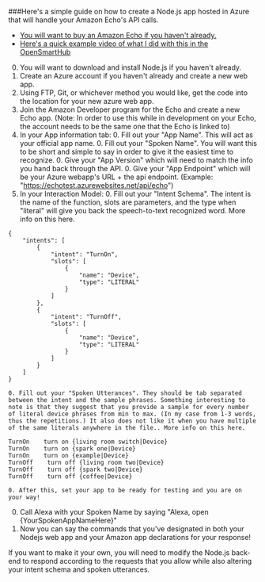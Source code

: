 ###Here's a simple guide on how to create a Node.js app hosted in Azure that will handle your Amazon Echo's API calls.

* [You will want to buy an Amazon Echo if you haven't already.](http://amzn.to/1Lo5eho)
* [Here's a quick example video of what I did with this in the OpenSmartHub](https://www.youtube.com/watch?v=y7k8XVTqgDU)

0. You will want to download and install Node.js if you haven't already.
0. Create an Azure account if you haven't already and create a new web app.
0. Using FTP, Git, or whichever method you would like, get the code into the location for your new azure web app.
0. Join the Amazon Developer program for the Echo and create a new Echo app. (Note: In order to use this while in development on your Echo, the account needs to be the same one that the Echo is linked to)
0. In your App information tab:
    0. Fill out your "App Name". This will act as your official app name.
    0. Fill out your "Spoken Name". You will want this to be short and simple to say in order to give it the easiest time to recognize.
    0. Give your "App Version" which will need to match the info you hand back through the API.
    0. Give your "App Endpoint" which will be your Azure webapp's URL + the api endpoint. (Example: "https://echotest.azurewebsites.net/api/echo")
0. In your Interaction Model:
    0. Fill out your "Intent Schema". The intent is the name of the function, slots are parameters, and the type when "literal" will give you back the speech-to-text recognized word. More info on this here.
```
{
    "intents": [
        {
            "intent": "TurnOn",
            "slots": [
                {
                    "name": "Device",
                    "type": "LITERAL"
                }
            ]
        },
        {
            "intent": "TurnOff",
            "slots": [
                {
                    "name": "Device",
                    "type": "LITERAL"
                }
            ]
        }
    ]
}
```
    0. Fill out your "Spoken Utterances". They should be tab separated between the intent and the sample phrases. Something interesting to note is that they suggest that you provide a sample for every number of literal device phrases from min to max. (In my case from 1-3 words, thus the repetitions.) It also does not like it when you have multiple of the same literals anywhere in the file.. More info on this here.
```
TurnOn    turn on {living room switch|Device}
TurnOn    turn on {spark one|Device}
TurnOn    turn on {example|Device}
TurnOff    turn off {living room two|Device}
TurnOff    turn off {spark two|Device}
TurnOff    turn off {coffee|Device}
```
    0. After this, set your app to be ready for testing and you are on your way!
0. Call Alexa with your Spoken Name by saying "Alexa, open {YourSpokenAppNameHere}"
0. Now you can say the commands that you've designated in both your Nodejs web app and your Amazon app declarations for your response!

If you want to make it your own, you will need to modify the Node.js back-end to respond according to the requests that you allow while also altering your intent schema and spoken utterances.

